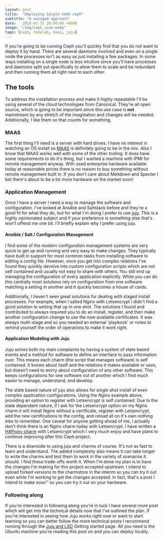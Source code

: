 ```yaml
---
layout: post
title:  "Deploying Single node ceph"
subtitle: "A managed approach"
date:   2018-01-31 20:00:00 +0000
image: "/img/ceph_icon.webp"
tags: [ceph, homelab, maas, juju]
---
```


If you're going to be running Ceph you'll quickly find that you do not want to
deploy it by hand. There are several daemons involved and even on a single node
the processes isn't as easy as just installing a few packages. In some ways
installing on a single node is less intuitive since you'll have processes and
daemons split out specifically to allow them to scale and be redundant and then
running them all right next to each other.

## The tools
To address the installation process and make it highly repeatable I'll be using
several of the cloud technologies from Canonical. They're all open source, which
is going to be important since this use case is **not** mainstream by any
stretch of the imagination and changes will be needed. Additionally, I like them
so that counts for something.

### MAAS
The first thing I'll need is a server with hard drives. I have no interest in
watching an OS install so [MAAS][maas] is definitely going to be in the mix.
Also I know that MAAS works well with some of the other tooling. It does have
some requirements to do it's thing, but I wanted a machine with IPMI for remote
management anyway. With used enterprise hardware available today at reasonable
prices there is no reason to buy something without remote management built in.
If you don't care about Meltdown and Specter I bet there's about to be a
lot more hardware on the market soon! 

### Application Management
Once I have a server I need a way to manage the software and configuration. I've
looked at Ansible and Saltstack before and they're a good fit for what they do,
but for what I'm doing I prefer to use [juju][juju]. This is a highly
opinionated subject and if your preference is something else that's won't offend
me one bit. I'll briefly explain why *I* prefer using juju.

#### Ansible / Salt / Configuration Management
I find some of the modern configuration management systems are very quick
to get up and running and very easy to make changes. They typically have built
in support for most common tasks from installing software to editing a config
file. However, once you get into complex relations I've found they quickly
devolve into custom configuration scripts which are not self contained and
usually not easy to share with others. You still end up managing the
configuration of every application explicitly. While you can do this centrally
most solutions rely on configuration from one software matching a setting in
another and it quickly becomes a house of cards.

Additionally, I haven't seen great solutions for dealing with staged install
processes. For example, when I salted Nginx with Letsencrypt I didn't find a
good solution to setting that up in one shot. The solutions I found and
contributed to always required you to do an install, register, and then make
another configuration change to use the now available certificates. It was
always multi-stage and so you needed an external 'playbook' or notes to remind
yourself the order of operations to make it work right.

#### Application Modeling with Juju
Juju solves both my main complaints by having a system of state based events and
a method for software to define an interface to pass information over. This
means each charm (the script that manages software) is self contained. It knows
about itself and the relations it makes available or uses, but doesn't need to
worry about configuration of any other software. This keeps configurations for
one software out of another which I find much easier to manage, understand, and
develop.

The state based nature of juju also allows for single shot install of even
complex application configurations. Using the Nginx example above, providing an
option to register with Letsencrypt is self contained. Due to the state
dependent nature, if I ask for the Letsencrypt option on my Nginx charm it will
install Nginx without a certificate, register with Letsencrypt, add the new
certifications to the config, and reload all on it's own nothing else to
remember. One caveat for anyone getting ahead of me, I actually don't think
there is an Nginx charm today with Letsencrypt. I have written a 
[HAProxy charm][haproxy-charm] with Letsencrypt which I very much enjoy and have
plans to continue improving after this Ceph project.

There is a downside to using juju and charms of course. It's not as fast to
learn and understand. The added complexity also means it can take longer to
write the charms and test them to work in the variety of scenarios it should. I
find these trade-offs worth it. When I'm done my plan is to have the changes I'm
making for this project accepted upstream. I intend to upload forked versions to
the charmstore in the interim so you can try it out even while I'm working to
get the changes accepted. In fact, that's a post I intend to make soon&trade; so
you can try it out on your hardware.

### Following along
If you're interested in following along you're in luck I have several more post
which will get into the technical details now that I've outlined the plan. If
you're interested in seeing how Juju works *right now* or want to start learning
so you can better follow the more technical posts I recommend running through
the [Juju and LXD][juju-and-lxd] Getting started page. All you need is the
Ubuntu machine you're reading this post on and you can deploy locally.

[maas]: https://maas.io/
[juju]: https://jujucharms.com/
[haproxy-charm]: https://jujucharms.com/u/chris.sanders/haproxy
[juju-and-lxd]: https://jujucharms.com/docs/stable/tut-lxd
